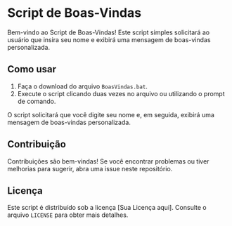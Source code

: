 # Script de Boas-Vindas

Bem-vindo ao Script de Boas-Vindas! Este script simples solicitará ao usuário que insira seu nome e exibirá uma mensagem de boas-vindas personalizada.

## Como usar

1. Faça o download do arquivo `BoasVindas.bat`.
2. Execute o script clicando duas vezes no arquivo ou utilizando o prompt de comando.

O script solicitará que você digite seu nome e, em seguida, exibirá uma mensagem de boas-vindas personalizada.

## Contribuição

Contribuições são bem-vindas! Se você encontrar problemas ou tiver melhorias para sugerir, abra uma issue neste repositório.

## Licença

Este script é distribuído sob a licença [Sua Licença aqui]. Consulte o arquivo `LICENSE` para obter mais detalhes.

